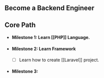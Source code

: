 
## Become a Backend Engineer

## **Core Path**

- #### Milestone 1: Learn [[PHP]] Language.
- #### Milestone 2: Learn  Framework
	- [ ] Learn how to create [[Laravel]] project.

- #### Milestone 3: 

